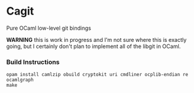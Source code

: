 # Cagit

Pure OCaml low-level git bindings

**WARNING** this is work in progress and I'm not sure where this is
exactly going, but I certainly don't plan to implement all of the
libgit in OCaml.

### Build Instructions

```
opam install camlzip obuild cryptokit uri cmdliner ocplib-endian re ocamlgraph
make
```
